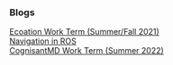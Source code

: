 ### Blogs

[Ecoation Work Term (Summer/Fall 2021)](http://www.dlakhiani.com/Ecoation-Work-Term-Report/)
<br>
[Navigation in ROS](https://www.dlakhiani.com/navigation_robot/)
<br>
[CognisantMD Work Term (Summer 2022)](https://www.dlakhiani.com/CognisantMD-Work-Term-Report/)
